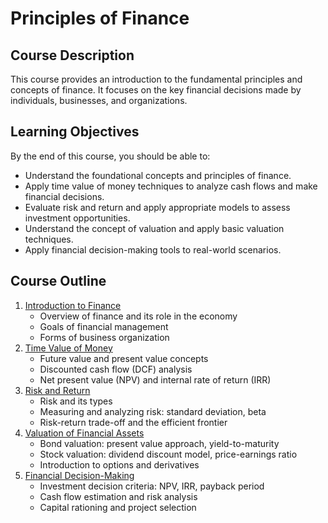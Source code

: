 # Principles of Finance

## Course Description

This course provides an introduction to the fundamental principles and concepts of finance. It focuses on the key financial decisions made by individuals, businesses, and organizations.

## Learning Objectives

By the end of this course, you should be able to:

- Understand the foundational concepts and principles of finance.
- Apply time value of money techniques to analyze cash flows and make financial decisions.
- Evaluate risk and return and apply appropriate models to assess investment opportunities.
- Understand the concept of valuation and apply basic valuation techniques.
- Apply financial decision-making tools to real-world scenarios.

## Course Outline

1. [Introduction to Finance](./introduction)
      - Overview of finance and its role in the economy
      - Goals of financial management
      - Forms of business organization
2. [Time Value of Money](./time-value-of-money)
      - Future value and present value concepts
      - Discounted cash flow (DCF) analysis
      - Net present value (NPV) and internal rate of return (IRR)
3. [Risk and Return](./risk-and-return)
      - Risk and its types
      - Measuring and analyzing risk: standard deviation, beta
      - Risk-return trade-off and the efficient frontier
4. [Valuation of Financial Assets](./valuation-of-financial-assets)
      - Bond valuation: present value approach, yield-to-maturity
      - Stock valuation: dividend discount model, price-earnings ratio
      - Introduction to options and derivatives
5. [Financial Decision-Making](./financial-decision-making)
      - Investment decision criteria: NPV, IRR, payback period
      - Cash flow estimation and risk analysis
      - Capital rationing and project selection
